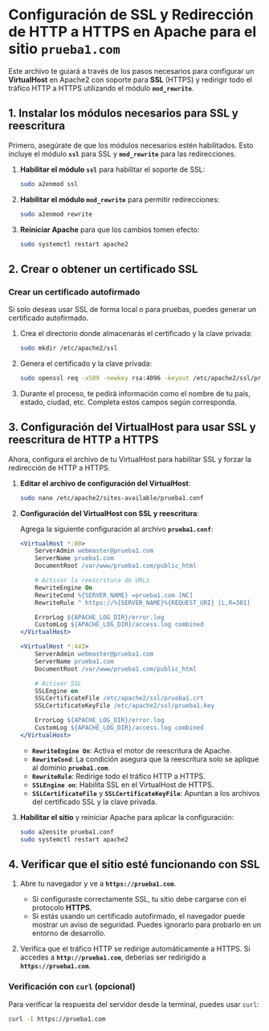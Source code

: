 # Configuración de SSL y Redirección de HTTP a HTTPS en Apache para el sitio `prueba1.com`

Este archivo te guiará a través de los pasos necesarios para configurar un **VirtualHost** en Apache2 con soporte para **SSL** (HTTPS) y redirigir todo el tráfico HTTP a HTTPS utilizando el módulo **`mod_rewrite`**.

## 1. Instalar los módulos necesarios para SSL y reescritura

Primero, asegúrate de que los módulos necesarios estén habilitados. Esto incluye el módulo **`ssl`** para SSL y **`mod_rewrite`** para las redirecciones.

1. **Habilitar el módulo `ssl`** para habilitar el soporte de SSL:

    ```bash
    sudo a2enmod ssl
    ```

2. **Habilitar el módulo `mod_rewrite`** para permitir redirecciones:

    ```bash
    sudo a2enmod rewrite
    ```

3. **Reiniciar Apache** para que los cambios tomen efecto:

    ```bash
    sudo systemctl restart apache2
    ```

## 2. Crear o obtener un certificado SSL

### Crear un certificado autofirmado

Si solo deseas usar SSL de forma local o para pruebas, puedes generar un certificado autofirmado.

1. Crea el directorio donde almacenarás el certificado y la clave privada:

    ```bash
    sudo mkdir /etc/apache2/ssl
    ```

2. Genera el certificado y la clave privada:

    ```bash
    sudo openssl req -x509 -newkey rsa:4096 -keyout /etc/apache2/ssl/prueba1.key -out /etc/apache2/ssl/prueba1.crt -days 365
    ```

3. Durante el proceso, te pedirá información como el nombre de tu país, estado, ciudad, etc. Completa estos campos según corresponda.

## 3. Configuración del VirtualHost para usar SSL y reescritura de HTTP a HTTPS

Ahora, configura el archivo de tu VirtualHost para habilitar SSL y forzar la redirección de HTTP a HTTPS.

1. **Editar el archivo de configuración del VirtualHost**:

    ```bash
    sudo nano /etc/apache2/sites-available/prueba1.conf
    ```

2. **Configuración del VirtualHost con SSL y reescritura**:

    Agrega la siguiente configuración al archivo **`prueba1.conf`**:

    ```apache
    <VirtualHost *:80>
        ServerAdmin webmaster@prueba1.com
        ServerName prueba1.com
        DocumentRoot /var/www/prueba1.com/public_html

        # Activar la reescritura de URLs
        RewriteEngine On
        RewriteCond %{SERVER_NAME} =prueba1.com [NC]
        RewriteRule ^ https://%{SERVER_NAME}%{REQUEST_URI} [L,R=301]

        ErrorLog ${APACHE_LOG_DIR}/error.log
        CustomLog ${APACHE_LOG_DIR}/access.log combined
    </VirtualHost>

    <VirtualHost *:443>
        ServerAdmin webmaster@prueba1.com
        ServerName prueba1.com
        DocumentRoot /var/www/prueba1.com/public_html

        # Activar SSL
        SSLEngine on
        SSLCertificateFile /etc/apache2/ssl/prueba1.crt
        SSLCertificateKeyFile /etc/apache2/ssl/prueba1.key

        ErrorLog ${APACHE_LOG_DIR}/error.log
        CustomLog ${APACHE_LOG_DIR}/access.log combined
    </VirtualHost>
    ```

    - **`RewriteEngine On`**: Activa el motor de reescritura de Apache.
    - **`RewriteCond`**: La condición asegura que la reescritura solo se aplique al dominio **`prueba1.com`**.
    - **`RewriteRule`**: Redirige todo el tráfico HTTP a HTTPS.
    - **`SSLEngine on`**: Habilita SSL en el VirtualHost de HTTPS.
    - **`SSLCertificateFile`** y **`SSLCertificateKeyFile`**: Apuntan a los archivos del certificado SSL y la clave privada.

3. **Habilitar el sitio** y reiniciar Apache para aplicar la configuración:

    ```bash
    sudo a2ensite prueba1.conf
    sudo systemctl restart apache2
    ```

## 4. Verificar que el sitio esté funcionando con SSL

1. Abre tu navegador y ve a **`https://prueba1.com`**.
    - Si configuraste correctamente SSL, tu sitio debe cargarse con el protocolo **HTTPS**.
    - Si estás usando un certificado autofirmado, el navegador puede mostrar un aviso de seguridad. Puedes ignorarlo para probarlo en un entorno de desarrollo.

2. Verifica que el tráfico HTTP se redirige automáticamente a HTTPS. Si accedes a **`http://prueba1.com`**, deberías ser redirigido a **`https://prueba1.com`**.

### Verificación con `curl` (opcional)

Para verificar la respuesta del servidor desde la terminal, puedes usar `curl`:

```bash
curl -I https://prueba1.com
```

